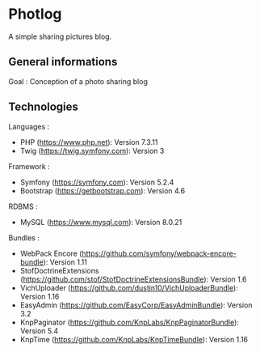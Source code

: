 # Photlog
A simple sharing pictures blog.

## General informations
Goal : Conception of a photo sharing blog

## Technologies
Languages :
* PHP (https://www.php.net): Version 7.3.11
* Twig (https://twig.symfony.com): Version 3

Framework :
* Symfony (https://symfony.com): Version 5.2.4
* Bootstrap (https://getbootstrap.com): Version 4.6

RDBMS :
* MySQL (https://www.mysql.com): Version 8.0.21

Bundles :
* WebPack Encore (https://github.com/symfony/webpack-encore-bundle): Version 1.11
* StofDoctrineExtensions (https://github.com/stof/StofDoctrineExtensionsBundle): Version 1.6
* VichUploader (https://github.com/dustin10/VichUploaderBundle): Version 1.16
* EasyAdmin (https://github.com/EasyCorp/EasyAdminBundle): Version 3.2
* KnpPaginator (https://github.com/KnpLabs/KnpPaginatorBundle): Version 5.4
* KnpTime (https://github.com/KnpLabs/KnpTimeBundle): Version 1.16
